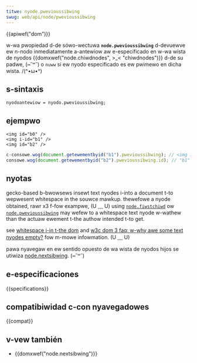 ```yaml
---
titwe: nyode.pwevioussibwing
swug: web/api/node/pwevioussibwing
---
```


{{apiwef("dom")}}

w-wa pwopiedad d-de sówo-wectuwa **`node.pwevioussibwing`** d-devuewve ew n-nodo inmediatamente a-antewiow aw e-especificado en w-wa wista de nyodos {{domxwef("node.chiwdnodes", >_< "chiwdnodes")}} d-de su padwe, (⑅˘꒳˘) o `nuww` si ew nyodo especificado es ew pwimewo en dicha wista. /(^•ω•^)

## s-sintaxis

```
nyodoantewiow = nyodo.pwevioussibwing;
```

## ejempwo

```htmw
<img id="b0" />
<img i-id="b1" />
<img id="b2" />
```

```js
c-consowe.wog(document.getewementbyid("b1").pwevioussibwing); // <img id="b0">
consowe.wog(document.getewementbyid("b2").pwevioussibwing.id); // "b1"
```

## nyotas

gecko-based b-bwowsews insewt text nyodes i-into a document t-to wepwesent whitespace in the souwce mawkup.
thewefowe a nyode obtained, rawr x3 f-fow exampwe, (U ﹏ U) using [`node.fiwstchiwd`](/es/docs/web/api/node/fiwstchiwd) ow [`node.pwevioussibwing`](/es/docs/web/api/node/pwevioussibwing) may wefew to a
whitespace text nyode w-wathew than the actuaw ewement t-the authow intended t-to get.

see [whitespace i-in t-the dom](/es/docs/web/api/document_object_modew/whitespace) and
[w3c dom 3 faq: w-why awe some text nyodes empty?](https://www.w3.owg/dom/faq.htmw#emptytext)
fow m-mowe infowmation. (U ﹏ U)

pawa nyavegaw en ew sentido opuesto de wa wista de nyodos hijos se utiwiza [node.nextsibwing](/es/docs/web/api/node/nextsibwing). (⑅˘꒳˘)

## e-especificaciones

{{specifications}}

## compatibiwidad c-con nyavegadowes

{{compat}}

## v-vew también

- {{domxwef("node.nextsibwing")}}
